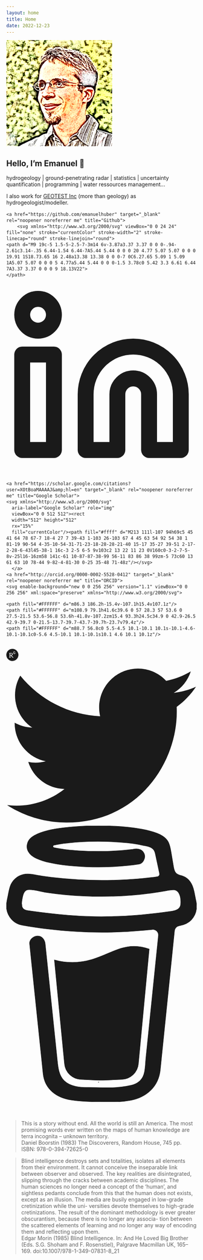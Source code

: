 ```yaml
---
layout: home
title: Home
date: 2022-12-23
---
```



<div class="profile_inner">
    <img src="public/img/emanuelhuber_mod.png" alt="profile picture" width="280" height="280">
        <h2>Hello, I’m Emanuel 👋</h2>
        <div class="profile-description">
        <p>
        hydrogeology | ground-penetrating radar | statistics | uncertainty quantification | programming | water ressources management... </p>
        <p> I also work for <a href="https://www.geotest.ch" alt="GEOTEST">GEOTEST Inc</a> (more than geology) as hydrogeologist/modeller.</p>
        </div><div class="social-icons">
    
    <a href="https://github.com/emanuelhuber" target="_blank" rel="noopener noreferrer me" title="Github">
        <svg xmlns="http://www.w3.org/2000/svg" viewBox="0 0 24 24" fill="none" stroke="currentColor" stroke-width="2" stroke-linecap="round" stroke-linejoin="round">
    <path d="M9 19c-5 1.5-5-2.5-7-3m14 6v-3.87a3.37 3.37 0 0 0-.94-2.61c3.14-.35 6.44-1.54 6.44-7A5.44 5.44 0 0 0 20 4.77 5.07 5.07 0 0 0 19.91 1S18.73.65 16 2.48a13.38 13.38 0 0 0-7 0C6.27.65 5.09 1 5.09 1A5.07 5.07 0 0 0 5 4.77a5.44 5.44 0 0 0-1.5 3.78c0 5.42 3.3 6.61 6.44 7A3.37 3.37 0 0 0 9 18.13V22">
    </path>
</svg>
    </a>
    <a href="https://www.linkedin.com/in/emanuelhuber/" target="_blank" rel="noopener noreferrer me" title="Linkedin">
        <svg xmlns="http://www.w3.org/2000/svg" viewBox="0 0 24 24" fill="none" stroke="currentColor" stroke-width="2" stroke-linecap="round" stroke-linejoin="round">
    <path d="M16 8a6 6 0 0 1 6 6v7h-4v-7a2 2 0 0 0-2-2 2 2 0 0 0-2 2v7h-4v-7a6 6 0 0 1 6-6z"></path>
    <rect x="2" y="9" width="4" height="12"></rect>
    <circle cx="4" cy="4" r="2"></circle>
</svg>
    </a>
    
    <a href="https://scholar.google.com/citations?user=XOtBoaMAAAAJ&amp;hl=en" target="_blank" rel="noopener noreferrer me" title="Google Scholar">
    <svg xmlns="http://www.w3.org/2000/svg"
      aria-label="Google Scholar" role="img"
      viewBox="0 0 512 512"><rect
      width="512" height="512"
      rx="15%"
      fill="currentColor"/><path fill="#ffff" d="M213 111l-107 94h69c5 45 41 64 78 67-7 18-4 27 7 39-43 1-103 26-103 67 4 45 63 54 92 54 38 1 81-19 90-54 4-35-10-54-31-71-23-18-28-28-21-40 15-17 35-27 39-51 2-17-2-28-6-43l45-38-1 16c-3 2-5 6-5 9v103c2 13 22 11 23 0V160c0-3-2-7-5-8v-25l16-16zm58 141c-61 10-87-87-38-99 56-11 83 86 38 99zm-5 73c60 13 61 63 10 78-44 9-82-4-81-30 0-25 35-48 71-48z"/></svg>
      </a>
    <a href="http://orcid.org/0000-0002-5528-0412" target="_blank" rel="noopener noreferrer me" title="ORCID">
    <svg enable-background="new 0 0 256 256" version="1.1" viewBox="0 0 256 256" xml:space="preserve" xmlns="http://www.w3.org/2000/svg">

<path fill="currentColor" d="m256 128c0 70.7-57.3 128-128 128s-128-57.3-128-128 57.3-128 128-128 128 57.3 128 128z"/>

	<path fill="#FFFFFF" d="m86.3 186.2h-15.4v-107.1h15.4v107.1z"/>
	<path fill="#FFFFFF" d="m108.9 79.1h41.6c39.6 0 57 28.3 57 53.6 0 27.5-21.5 53.6-56.8 53.6h-41.8v-107.2zm15.4 93.3h24.5c34.9 0 42.9-26.5 42.9-39.7 0-21.5-13.7-39.7-43.7-39.7h-23.7v79.4z"/>
	<path fill="#FFFFFF" d="m88.7 56.8c0 5.5-4.5 10.1-10.1 10.1s-10.1-4.6-10.1-10.1c0-5.6 4.5-10.1 10.1-10.1s10.1 4.6 10.1 10.1z"/>

</svg></a>	
		<a href="https://www.researchgate.net/profile/Emanuel_Huber" target="_blank" rel="noopener noreferrer me" title="ResearchGate"><svg width="32px" height="32px" version="1.1" viewBox="0 0 32 32" xml:space="preserve" xmlns="http://www.w3.org/2000/svg">
  <path fill="currentColor" d="m32.04 15.97c0 8.85-7.18 16.03-16.02 16.03-8.85 0-16.02-7.18-16.02-16.03s7.17-16.03 16.02-16.03c8.84 0 16.02 7.18 16.02 16.03zm-14.79 7c-1.43-0.28-2.28-1.11-4.45-4.33-0.72-1.08-0.72-1.08-1.42-1.13-1.03-0.07-0.95-0.25-0.92 2.02 0.04 2.58 0.01 2.52 1.5 2.77 0.39 0.06 0.42 0.09 0.42 0.32 0 0.26 0 0.26-2.62 0.28-2.46 0.02-2.62 0.01-2.67-0.14-0.1-0.29 0.05-0.43 0.59-0.53 0.61-0.11 0.93-0.36 1.01-0.78 0.04-0.16 0.05-2.32 0.03-4.8-0.03-5.21 0.03-4.9-0.93-5.11-0.6-0.13-0.79-0.27-0.71-0.51 0.06-0.16 0.19-0.17 2.92-0.22 4.06-0.08 4.82 0.05 5.9 1.01 1.13 1.01 1.29 2.55 0.39 3.84-0.4 0.58-1.2 1.2-1.82 1.43-0.29 0.11-0.53 0.23-0.53 0.27 0 0.12 0.92 1.43 1.49 2.13 1.52 1.85 2.34 2.57 3.19 2.79 0.53 0.14 0.68 0.29 0.53 0.55-0.16 0.27-0.96 0.33-1.9 0.14zm-3.83-6.63c2-0.82 2.15-3.57 0.25-4.38-0.49-0.21-0.62-0.22-1.85-0.22-1.33 0-1.33 0-1.35 2.31-0.02 1.27-0.01 2.37 0.02 2.43 0.09 0.21 2.34 0.1 2.93-0.14zm6.97-2.85c-1.55-0.29-2.06-1.24-1.98-3.68 0.04-1.35 0.15-1.72 0.67-2.28 0.92-0.99 3.2-0.9 4.04 0.16 0.36 0.45 0.33 0.59-0.17 0.74-0.39 0.13-0.39 0.13-0.75-0.23-0.85-0.82-2.32-0.52-2.58 0.54-0.13 0.47-0.12 2.46 0.01 2.91 0.35 1.27 2.46 1.27 2.82 0 0.22-0.81 0.17-0.87-0.8-0.92-0.47-0.02-0.47-0.02-0.47-0.41 0-0.38 0-0.38 1.12-0.41 1.45-0.03 1.43-0.05 1.36 1.01-0.09 1.33-0.45 1.97-1.32 2.35-0.57 0.24-1.35 0.33-1.95 0.22z"/>
  <path fill="#FFFFFF" d="m17.25 22.97c-1.43-0.28-2.28-1.11-4.45-4.33-0.72-1.08-0.72-1.08-1.42-1.13-1.03-0.07-0.95-0.25-0.92 2.02 0.04 2.58 0.01 2.52 1.5 2.77 0.39 0.06 0.42 0.09 0.42 0.32 0 0.26 0 0.26-2.62 0.28-2.46 0.02-2.62 0.01-2.67-0.14-0.1-0.29 0.05-0.43 0.59-0.53 0.61-0.11 0.93-0.36 1.01-0.78 0.04-0.16 0.05-2.32 0.03-4.8-0.03-5.21 0.03-4.9-0.93-5.11-0.6-0.13-0.79-0.27-0.71-0.51 0.06-0.16 0.19-0.17 2.92-0.22 4.06-0.08 4.82 0.05 5.9 1.01 1.13 1.01 1.29 2.55 0.39 3.84-0.4 0.58-1.2 1.2-1.82 1.43-0.29 0.11-0.53 0.23-0.53 0.27 0 0.12 0.92 1.43 1.49 2.13 1.52 1.85 2.34 2.57 3.19 2.79 0.53 0.14 0.68 0.29 0.53 0.55-0.16 0.27-0.96 0.33-1.9 0.14zm-3.83-6.63c2-0.82 2.15-3.57 0.25-4.38-0.49-0.21-0.62-0.22-1.85-0.22-1.33 0-1.33 0-1.35 2.31-0.02 1.27-0.01 2.37 0.02 2.43 0.09 0.21 2.34 0.1 2.93-0.14zm6.97-2.85c-1.55-0.29-2.06-1.24-1.98-3.68 0.04-1.35 0.15-1.72 0.67-2.28 0.92-0.99 3.2-0.9 4.04 0.16 0.36 0.45 0.33 0.59-0.17 0.74-0.39 0.13-0.39 0.13-0.75-0.23-0.85-0.82-2.32-0.52-2.58 0.54-0.13 0.47-0.12 2.46 0.01 2.91 0.35 1.27 2.46 1.27 2.82 0 0.22-0.81 0.17-0.87-0.8-0.92-0.47-0.02-0.47-0.02-0.47-0.41 0-0.38 0-0.38 1.12-0.41 1.45-0.03 1.43-0.05 1.36 1.01-0.09 1.33-0.45 1.97-1.32 2.35-0.57 0.24-1.35 0.33-1.95 0.22z"/>
 
</svg></a>
<a href="https://twitter.com/DrEmanuelHuber" target="_blank" rel="noopener noreferrer me" title="Twitter">
<svg version="1.1" viewBox="0 0 248 204" xml:space="preserve" xmlns="http://www.w3.org/2000/svg">
  <path d="M221.95 51.29c.15 2.17.15 4.34.15 6.53 0 66.73-50.8 143.69-143.69 143.69v-.04c-27.44.04-54.31-7.82-77.41-22.64 3.99.48 8 .72 12.02.73 22.74.02 44.83-7.61 62.72-21.66-21.61-.41-40.56-14.5-47.18-35.07 7.57 1.46 15.37 1.16 22.8-.87-23.56-4.76-40.51-25.46-40.51-49.5v-.64c7.02 3.91 14.88 6.08 22.92 6.32C11.58 63.31 4.74 33.79 18.14 10.71c25.64 31.55 63.47 50.73 104.08 52.76-4.07-17.54 1.49-35.92 14.61-48.25 20.34-19.12 52.33-18.14 71.45 2.19 11.31-2.23 22.15-6.38 32.07-12.26-3.77 11.69-11.66 21.62-22.2 27.93 10.01-1.18 19.79-3.86 29-7.95-6.78 10.16-15.32 19.01-25.2 26.16z" fill="currentColor"/>
</svg></a>
<a href="https://www.buymeacoffee.com/EmanuelHuber" target="_blank" rel="noopener noreferrer me" title="Buymeacoffee">
        <svg viewBox="0 0 884 1279" fill="none" stroke="currentColor" stroke-width="2" xmlns="http://www.w3.org/2000/svg">
    <path d="M791.109 297.518L790.231 297.002L788.201 296.383C789.018 297.072 790.04 297.472 791.109 297.518Z" fill="currentColor"></path>
    <path d="M803.896 388.891L802.916 389.166L803.896 388.891Z" fill="currentColor"></path>
    <path d="M791.484 297.377C791.359 297.361 791.237 297.332 791.118 297.29C791.111 297.371 791.111 297.453 791.118 297.534C791.252 297.516 791.379 297.462 791.484 297.377Z" fill="currentColor"></path>
    <path d="M791.113 297.529H791.244V297.447L791.113 297.529Z" fill="currentColor"></path>
    <path d="M803.111 388.726L804.591 387.883L805.142 387.573L805.641 387.04C804.702 387.444 803.846 388.016 803.111 388.726Z" fill="currentColor"></path>
    <path d="M793.669 299.515L792.223 298.138L791.243 297.605C791.77 298.535 792.641 299.221 793.669 299.515Z" fill="currentColor"></path>
    <path d="M430.019 1186.18C428.864 1186.68 427.852 1187.46 427.076 1188.45L427.988 1187.87C428.608 1187.3 429.485 1186.63 430.019 1186.18Z" fill="currentColor"></path>
    <path d="M641.187 1144.63C641.187 1143.33 640.551 1143.57 640.705 1148.21C640.705 1147.84 640.86 1147.46 640.929 1147.1C641.015 1146.27 641.084 1145.46 641.187 1144.63Z" fill="currentColor"></path>
    <path d="M619.284 1186.18C618.129 1186.68 617.118 1187.46 616.342 1188.45L617.254 1187.87C617.873 1187.3 618.751 1186.63 619.284 1186.18Z" fill="currentColor"></path>
    <path d="M281.304 1196.06C280.427 1195.3 279.354 1194.8 278.207 1194.61C279.136 1195.06 280.065 1195.51 280.684 1195.85L281.304 1196.06Z" fill="currentColor"></path>
    <path d="M247.841 1164.01C247.704 1162.66 247.288 1161.35 246.619 1160.16C247.093 1161.39 247.489 1162.66 247.806 1163.94L247.841 1164.01Z" fill="currentColor"></path>
    <path d="M472.623 590.836C426.682 610.503 374.546 632.802 306.976 632.802C278.71 632.746 250.58 628.868 223.353 621.274L270.086 1101.08C271.74 1121.13 280.876 1139.83 295.679 1153.46C310.482 1167.09 329.87 1174.65 349.992 1174.65C349.992 1174.65 416.254 1178.09 438.365 1178.09C462.161 1178.09 533.516 1174.65 533.516 1174.65C553.636 1174.65 573.019 1167.08 587.819 1153.45C602.619 1139.82 611.752 1121.13 613.406 1101.08L663.459 570.876C641.091 563.237 618.516 558.161 593.068 558.161C549.054 558.144 513.591 573.303 472.623 590.836Z" fill="currentColor"></path>
    <path d="M78.6885 386.132L79.4799 386.872L79.9962 387.182C79.5987 386.787 79.1603 386.435 78.6885 386.132Z" fill="currentColor"></path>
    <path d="M879.567 341.849L872.53 306.352C866.215 274.503 851.882 244.409 819.19 232.898C808.711 229.215 796.821 227.633 788.786 220.01C780.751 212.388 778.376 200.55 776.518 189.572C773.076 169.423 769.842 149.257 766.314 129.143C763.269 111.85 760.86 92.4243 752.928 76.56C742.604 55.2584 721.182 42.8009 699.88 34.559C688.965 30.4844 677.826 27.0375 666.517 24.2352C613.297 10.1947 557.342 5.03277 502.591 2.09047C436.875 -1.53577 370.983 -0.443234 305.422 5.35968C256.625 9.79894 205.229 15.1674 158.858 32.0469C141.91 38.224 124.445 45.6399 111.558 58.7341C95.7448 74.8221 90.5829 99.7026 102.128 119.765C110.336 134.012 124.239 144.078 138.985 150.737C158.192 159.317 178.251 165.846 198.829 170.215C256.126 182.879 315.471 187.851 374.007 189.968C438.887 192.586 503.87 190.464 568.44 183.618C584.408 181.863 600.347 179.758 616.257 177.304C634.995 174.43 647.022 149.928 641.499 132.859C634.891 112.453 617.134 104.538 597.055 107.618C594.095 108.082 591.153 108.512 588.193 108.942L586.06 109.252C579.257 110.113 572.455 110.915 565.653 111.661C551.601 113.175 537.515 114.414 523.394 115.378C491.768 117.58 460.057 118.595 428.363 118.647C397.219 118.647 366.058 117.769 334.983 115.722C320.805 114.793 306.661 113.611 292.552 112.177C286.134 111.506 279.733 110.801 273.333 110.009L267.241 109.235L265.917 109.046L259.602 108.134C246.697 106.189 233.792 103.953 221.025 101.251C219.737 100.965 218.584 100.249 217.758 99.2193C216.932 98.1901 216.482 96.9099 216.482 95.5903C216.482 94.2706 216.932 92.9904 217.758 91.9612C218.584 90.9319 219.737 90.2152 221.025 89.9293H221.266C232.33 87.5721 243.479 85.5589 254.663 83.8038C258.392 83.2188 262.131 82.6453 265.882 82.0832H265.985C272.988 81.6186 280.026 80.3625 286.994 79.5366C347.624 73.2301 408.614 71.0801 469.538 73.1014C499.115 73.9618 528.676 75.6996 558.116 78.6935C564.448 79.3474 570.746 80.0357 577.043 80.8099C579.452 81.1025 581.878 81.4465 584.305 81.7391L589.191 82.4445C603.438 84.5667 617.61 87.1419 631.708 90.1703C652.597 94.7128 679.422 96.1925 688.713 119.077C691.673 126.338 693.015 134.408 694.649 142.03L696.732 151.752C696.786 151.926 696.826 152.105 696.852 152.285C701.773 175.227 706.7 198.169 711.632 221.111C711.994 222.806 712.002 224.557 711.657 226.255C711.312 227.954 710.621 229.562 709.626 230.982C708.632 232.401 707.355 233.6 705.877 234.504C704.398 235.408 702.75 235.997 701.033 236.236H700.895L697.884 236.649L694.908 237.044C685.478 238.272 676.038 239.419 666.586 240.486C647.968 242.608 629.322 244.443 610.648 245.992C573.539 249.077 536.356 251.102 499.098 252.066C480.114 252.57 461.135 252.806 442.162 252.771C366.643 252.712 291.189 248.322 216.173 239.625C208.051 238.662 199.93 237.629 191.808 236.58C198.106 237.389 187.231 235.96 185.029 235.651C179.867 234.928 174.705 234.177 169.543 233.397C152.216 230.798 134.993 227.598 117.7 224.793C96.7944 221.352 76.8005 223.073 57.8906 233.397C42.3685 241.891 29.8055 254.916 21.8776 270.735C13.7217 287.597 11.2956 305.956 7.64786 324.075C4.00009 342.193 -1.67805 361.688 0.472751 380.288C5.10128 420.431 33.165 453.054 73.5313 460.35C111.506 467.232 149.687 472.807 187.971 477.556C338.361 495.975 490.294 498.178 641.155 484.129C653.44 482.982 665.708 481.732 677.959 480.378C681.786 479.958 685.658 480.398 689.292 481.668C692.926 482.938 696.23 485.005 698.962 487.717C701.694 490.429 703.784 493.718 705.08 497.342C706.377 500.967 706.846 504.836 706.453 508.665L702.633 545.797C694.936 620.828 687.239 695.854 679.542 770.874C671.513 849.657 663.431 928.434 655.298 1007.2C653.004 1029.39 650.71 1051.57 648.416 1073.74C646.213 1095.58 645.904 1118.1 641.757 1139.68C635.218 1173.61 612.248 1194.45 578.73 1202.07C548.022 1209.06 516.652 1212.73 485.161 1213.01C450.249 1213.2 415.355 1211.65 380.443 1211.84C343.173 1212.05 297.525 1208.61 268.756 1180.87C243.479 1156.51 239.986 1118.36 236.545 1085.37C231.957 1041.7 227.409 998.039 222.9 954.381L197.607 711.615L181.244 554.538C180.968 551.94 180.693 549.376 180.435 546.76C178.473 528.023 165.207 509.681 144.301 510.627C126.407 511.418 106.069 526.629 108.168 546.76L120.298 663.214L145.385 904.104C152.532 972.528 159.661 1040.96 166.773 1109.41C168.15 1122.52 169.44 1135.67 170.885 1148.78C178.749 1220.43 233.465 1259.04 301.224 1269.91C340.799 1276.28 381.337 1277.59 421.497 1278.24C472.979 1279.07 524.977 1281.05 575.615 1271.72C650.653 1257.95 706.952 1207.85 714.987 1130.13C717.282 1107.69 719.576 1085.25 721.87 1062.8C729.498 988.559 737.115 914.313 744.72 840.061L769.601 597.451L781.009 486.263C781.577 480.749 783.905 475.565 787.649 471.478C791.392 467.391 796.352 464.617 801.794 463.567C823.25 459.386 843.761 452.245 859.023 435.916C883.318 409.918 888.153 376.021 879.567 341.849ZM72.4301 365.835C72.757 365.68 72.1548 368.484 71.8967 369.792C71.8451 367.813 71.9483 366.058 72.4301 365.835ZM74.5121 381.94C74.6842 381.819 75.2003 382.508 75.7337 383.334C74.925 382.576 74.4089 382.009 74.4949 381.94H74.5121ZM76.5597 384.641C77.2996 385.897 77.6953 386.689 76.5597 384.641V384.641ZM80.672 387.979H80.7752C80.7752 388.1 80.9645 388.22 81.0333 388.341C80.9192 388.208 80.7925 388.087 80.6548 387.979H80.672ZM800.796 382.989C793.088 390.319 781.473 393.726 769.996 395.43C641.292 414.529 510.713 424.199 380.597 419.932C287.476 416.749 195.336 406.407 103.144 393.382C94.1102 392.109 84.3197 390.457 78.1082 383.798C66.4078 371.237 72.1548 345.944 75.2003 330.768C77.9878 316.865 83.3218 298.334 99.8572 296.355C125.667 293.327 155.64 304.218 181.175 308.09C211.917 312.781 242.774 316.538 273.745 319.36C405.925 331.405 540.325 329.529 671.92 311.91C695.906 308.686 719.805 304.941 743.619 300.674C764.835 296.871 788.356 289.731 801.175 311.703C809.967 326.673 811.137 346.701 809.778 363.615C809.359 370.984 806.139 377.915 800.779 382.989H800.796Z" fill="currentColor"></path>
</svg>
    </a>

<br>	
				
				
</div>

<blockquote class="home">This is a story without end. All the world is still an
America. The most promising words ever written on
the maps of human knowledge are terra incognita –
unknown territory.<br>
Daniel Boorstin (1983) The Discoverers, Random House,
745 pp. ISBN: 978-0-394-72625-0</blockquote>


<blockquote class="home">Blind intelligence destroys sets and totalities, isolates
all elements from their environment. It cannot conceive
the inseparable link between observer and observed.
The key realities are disintegrated, slipping through
the cracks between academic disciplines. The human
sciences no longer need a concept of the ‘human’, and
sightless pedants conclude from this that the human
does not exists, except as an illusion. The media are
busily engaged in low-grade cretinization while the uni-
versities devote themselves to high-grade cretinizations.
The result of the dominant methodology is ever greater
obscurantism, because there is no longer any associa-
tion between the scattered elements of learning and no
longer any  way of encoding them and reflecting upon
them.<br>
Edgar Morin (1985) Blind Intelligence. In: And He Loved
Big Brother (Eds. S.G. Shoham and F. Rosenstiel), Palgrave
Macmillan UK, 165–169. doi:10.1007/978-1-349-07831-8_21</blockquote>




